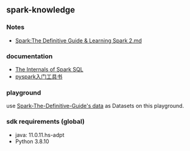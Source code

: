 ## spark-knowledge

### Notes

- [Spark:The Definitive Guide & Learning Spark 2.md](./doc/Spark:The%20Definitive%20Guide%20&%20Learning%20Spark%202.md)

### documentation

- [The Internals of Spark SQL](https://github.com/japila-books/spark-sql-internals)
- [pyspark入门工具书](https://github.com/lyhue1991/eat_pyspark_in_10_days)

### playground

use [Spark-The-Definitive-Guide's data](https://github.com/databricks/Spark-The-Definitive-Guide) as Datasets on this playground.


### sdk requirements (global)

- java: 11.0.11.hs-adpt
- Python 3.8.10
